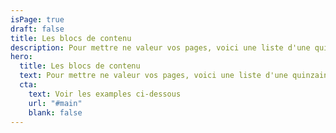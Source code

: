 ```yaml
---
isPage: true
draft: false
title: Les blocs de contenu
description: Pour mettre ne valeur vos pages, voici une liste d'une quinzaine de blocs disponnibles.
hero:
  title: Les blocs de contenu
  text: Pour mettre ne valeur vos pages, voici une liste d'une quinzaine de blocs disponnibles.
  cta:
    text: Voir les examples ci-dessous
    url: "#main"
    blank: false
---
```

